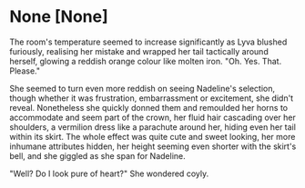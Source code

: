 # None [None]
The room's temperature seemed to increase significantly as Lyva blushed furiously, realising her mistake and wrapped her tail tactically around herself, glowing a reddish orange colour like molten iron. "Oh. Yes. That. Please."    

She seemed to turn even more reddish on seeing Nadeline's selection, though whether it was frustration, embarrassment or excitement, she didn't reveal. Nonetheless she quickly donned them and remoulded her horns to accommodate and seem part of the crown, her fluid hair cascading over her shoulders, a vermilion dress like a parachute around her, hiding even her tail within its skirt. The whole effect was quite cute and sweet looking, her more inhumane attributes hidden, her height seeming even shorter with the skirt's bell, and she giggled as she span for Nadeline.     

"Well? Do I look pure of heart?" She wondered coyly.
